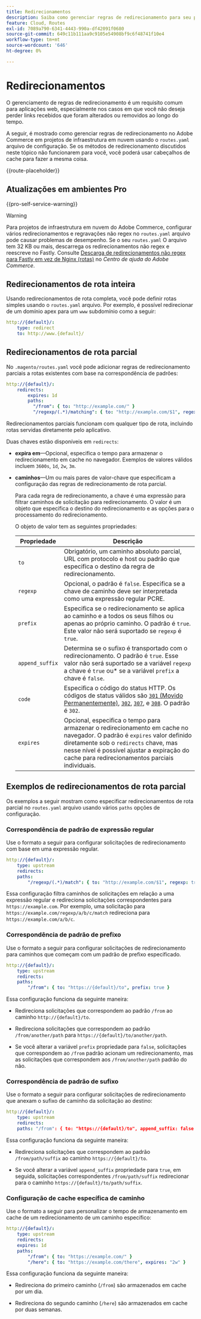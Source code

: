 ```yaml
---
title: Redirecionamentos
description: Saiba como gerenciar regras de redirecionamento para seu projeto do Adobe Commerce na infraestrutura em nuvem.
feature: Cloud, Routes
exl-id: 7089a790-6341-4443-990a-df42091f0680
source-git-commit: 649c11b111aa9c9105e54908bf9c6f48741f10e4
workflow-type: tm+mt
source-wordcount: '646'
ht-degree: 0%

---
```


# Redirecionamentos

O gerenciamento de regras de redirecionamento é um requisito comum para aplicações web, especialmente nos casos em que você não deseja perder links recebidos que foram alterados ou removidos ao longo do tempo.

A seguir, é mostrado como gerenciar regras de redirecionamento no Adobe Commerce em projetos de infraestrutura em nuvem usando o `routes.yaml` arquivo de configuração. Se os métodos de redirecionamento discutidos neste tópico não funcionarem para você, você poderá usar cabeçalhos de cache para fazer a mesma coisa.

{{route-placeholder}}

## Atualizações em ambientes Pro

{{pro-self-service-warning}}

>[!WARNING]
>
>Para projetos de infraestrutura em nuvem do Adobe Commerce, configurar vários redirecionamentos e regravações não regex no `routes.yaml` arquivo pode causar problemas de desempenho. Se o seu `routes.yaml` O arquivo tem 32 KB ou mais, descarrega os redirecionamentos não regex e reescreve no Fastly. Consulte [Descarga de redirecionamentos não regex para Fastly em vez de Nginx (rotas)](https://experienceleague.adobe.com/docs/commerce-knowledge-base/kb/troubleshooting/miscellaneous/offload-non-regex-redirects-to-fastly-instead-of-nginx-routes.html) no _Centro de ajuda do Adobe Commerce_.

## Redirecionamentos de rota inteira

Usando redirecionamentos de rota completa, você pode definir rotas simples usando o `routes.yaml` arquivo. Por exemplo, é possível redirecionar de um domínio apex para um `www` subdomínio como a seguir:

```yaml
http://{default}/:
    type: redirect
    to: http://www.{default}/
```

## Redirecionamentos de rota parcial

No `.magento/routes.yaml` você pode adicionar regras de redirecionamento parciais a rotas existentes com base na correspondência de padrões:

```yaml
http://{default}/:
    redirects:
        expires: 1d
        paths:
          "/from": { to: "http://example.com/" }
          "/regexp/(.*)/matching": { to: "http://example.com/$1", regexp: true }
```

Redirecionamentos parciais funcionam com qualquer tipo de rota, incluindo rotas servidas diretamente pelo aplicativo.

Duas chaves estão disponíveis em `redirects`:

- **expira em**—Opcional, especifica o tempo para armazenar o redirecionamento em cache no navegador. Exemplos de valores válidos incluem `3600s`, `1d`, `2w`, `3m`.

- **caminhos**—Um ou mais pares de valor-chave que especificam a configuração das regras de redirecionamento de rota parcial.

  Para cada regra de redirecionamento, a chave é uma expressão para filtrar caminhos de solicitação para redirecionamento. O valor é um objeto que especifica o destino do redirecionamento e as opções para o processamento do redirecionamento.

  O objeto de valor tem as seguintes propriedades:

  | Propriedade | Descrição |
  | ---------- | ----------- |
  | `to` | Obrigatório, um caminho absoluto parcial, URL com protocolo e host ou padrão que especifica o destino da regra de redirecionamento. |
  | `regexp` | Opcional, o padrão é `false`. Especifica se a chave de caminho deve ser interpretada como uma expressão regular PCRE. |
  | `prefix` | Especifica se o redirecionamento se aplica ao caminho e a todos os seus filhos ou apenas ao próprio caminho. O padrão é `true`. Este valor não será suportado se `regexp` é `true`. |
  | `append_suffix` | Determina se o sufixo é transportado com o redirecionamento. O padrão é `true`. Esse valor não será suportado se a variável `regexp` a chave é `true` ou* se a variável `prefix` a chave é `false`. |
  | `code` | Especifica o código do status HTTP. Os códigos de status válidos são [`301` (Movido Permanentemente)](https://www.w3.org/Protocols/rfc2616/rfc2616-sec10.html#sec10.3.2), [`302`](https://www.w3.org/Protocols/rfc2616/rfc2616-sec10.html#sec10.3.3), [`307`](https://www.w3.org/Protocols/rfc2616/rfc2616-sec10.html#sec10.3.8), e [`308`](https://www.rfc-editor.org/rfc/rfc7238). O padrão é `302`. |
  | `expires` | Opcional, especifica o tempo para armazenar o redirecionamento em cache no navegador. O padrão é `expires` valor definido diretamente sob o `redirects` chave, mas nesse nível é possível ajustar a expiração do cache para redirecionamentos parciais individuais. |

## Exemplos de redirecionamentos de rota parcial

Os exemplos a seguir mostram como especificar redirecionamentos de rota parcial no `routes.yaml` arquivo usando vários `paths` opções de configuração.

### Correspondência de padrão de expressão regular

Use o formato a seguir para configurar solicitações de redirecionamento com base em uma expressão regular.

```yaml
http://{default}/:
    type: upstream
    redirects:
    paths:
        "/regexp/(.*)/match": { to: "http://example.com/$1", regexp: true }
```

Essa configuração filtra caminhos de solicitações em relação a uma expressão regular e redireciona solicitações correspondentes para `https://example.com`. Por exemplo, uma solicitação para `https://example.com/regexp/a/b/c/match` redireciona para `https://example.com/a/b/c`.

### Correspondência de padrão de prefixo

Use o formato a seguir para configurar solicitações de redirecionamento para caminhos que começam com um padrão de prefixo especificado.

```yaml
http://{default}/:
    type: upstream
    redirects:
    paths:
        "/from": { to: "https://{default}/to", prefix: true }
```

Essa configuração funciona da seguinte maneira:

- Redireciona solicitações que correspondem ao padrão `/from` ao caminho `http://{default}/to`.

- Redireciona solicitações que correspondem ao padrão `/from/another/path` para `https://{default}/to/another/path`.

- Se você alterar a variável `prefix` propriedade para `false`, solicitações que correspondem ao `/from` padrão acionam um redirecionamento, mas as solicitações que correspondem aos `/from/another/path` padrão do não.

### Correspondência de padrão de sufixo

Use o formato a seguir para configurar solicitações de redirecionamento que anexam o sufixo de caminho da solicitação ao destino:

```yaml
http://{default}/:
    type: upstream
    redirects:
    paths: "/from": { to: "https://{default}/to", append_suffix: false }
```

Essa configuração funciona da seguinte maneira:

- Redireciona solicitações que correspondem ao padrão `/from/path/suffix` ao caminho `https://{default}/to`.

- Se você alterar a variável `append_suffix` propriedade para `true`, em seguida, solicitações correspondentes `/from/path/suffix`  redirecionar para o caminho `https://{default}/to/path/suffix`.

### Configuração de cache específica de caminho

Use o formato a seguir para personalizar o tempo de armazenamento em cache de um redirecionamento de um caminho específico:

```yaml
http://{default}/:
    type: upstream
    redirects:
    expires: 1d
    paths:
        "/from": { to: "https://example.com/" }
        "/here": { to: "https://example.com/there", expires: "2w" }
```

Essa configuração funciona da seguinte maneira:

- Redireciona do primeiro caminho (`/from`) são armazenados em cache por um dia.

- Redireciona do segundo caminho (`/here`) são armazenados em cache por duas semanas.
